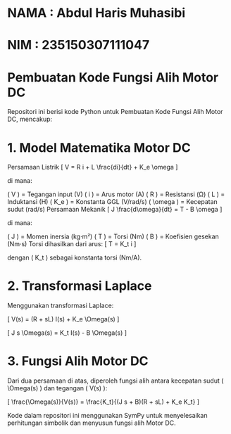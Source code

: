 # NAMA : Abdul Haris Muhasibi
# NIM : 235150307111047
# Pembuatan Kode Fungsi Alih Motor DC

Repositori ini berisi kode Python untuk Pembuatan Kode Fungsi Alih Motor DC, mencakup:

# 1. Model Matematika Motor DC

Persamaan Listrik
[ V = R i + L \frac{di}{dt} + K_e \omega ]

di mana:

( V ) = Tegangan input (V)
( i ) = Arus motor (A)
( R ) = Resistansi (Ω)
( L ) = Induktansi (H)
( K_e ) = Konstanta GGL (V/rad/s)
( \omega ) = Kecepatan sudut (rad/s)
Persamaan Mekanik
[ J \frac{d\omega}{dt} = T - B \omega ]

di mana:

( J ) = Momen inersia (kg·m²)
( T ) = Torsi (Nm)
( B ) = Koefisien gesekan (Nm·s)
Torsi dihasilkan dari arus:
[ T = K_t i ]

dengan ( K_t ) sebagai konstanta torsi (Nm/A).

# 2. Transformasi Laplace

Menggunakan transformasi Laplace:

[ V(s) = (R + sL) I(s) + K_e \Omega(s) ]

[ J s \Omega(s) = K_t I(s) - B \Omega(s) ]

# 3. Fungsi Alih Motor DC

Dari dua persamaan di atas, diperoleh fungsi alih antara kecepatan sudut ( \Omega(s) ) dan tegangan ( V(s) ):

[ \frac{\Omega(s)}{V(s)} = \frac{K_t}{(J s + B)(R + sL) + K_e K_t} ]

Kode dalam repositori ini menggunakan SymPy untuk menyelesaikan perhitungan simbolik dan menyusun fungsi alih Motor DC.
